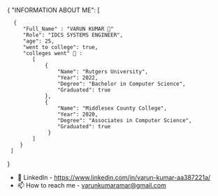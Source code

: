 {
    "INFORMATION ABOUT ME": 
    [
    
      {    
         "Full_Name" : "VARUN KUMAR 👋"
         "Role": "IDCS SYSTEMS ENGINEER",
         "age": 25,
         "went to college": true,
         "colleges went" 🌱 : 
            [
                {
                    "Name": "Rutgers University",
                    "Year": 2022,
                    "Degree": "Bachelor in Computer Science",
                    "Graduated": true
                },
                {
                    "Name": "Middlesex County College",
                    "Year": 2020,
                    "Degree": "Associates in Computer Science",
                    "Graduated": true
                 }
            ]
        }
     ]
  }


- 👀 LinkedIn - https://www.linkedin.com/in/varun-kumar-aa387221a/
- 📫 How to reach me - varunkumaramar@gmail.com
